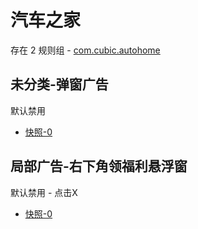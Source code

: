 # 汽车之家

存在 2 规则组 - [com.cubic.autohome](/src/apps/com.cubic.autohome.ts)

## 未分类-弹窗广告

默认禁用

- [快照-0](https://i.gkd.li/i/12836324)

## 局部广告-右下角领福利悬浮窗

默认禁用 - 点击X

- [快照-0](https://i.gkd.li/i/13885414)
